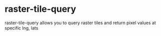 raster-tile-query
=================

raster-tile-query allows you to query raster tiles and return pixel values at specific lng, lats
